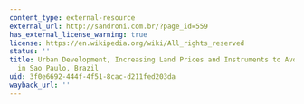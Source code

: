 ```yaml
---
content_type: external-resource
external_url: http://sandroni.com.br/?page_id=559
has_external_license_warning: true
license: https://en.wikipedia.org/wiki/All_rights_reserved
status: ''
title: Urban Development, Increasing Land Prices and Instruments to Avoid Exclusion
  in Sao Paulo, Brazil
uid: 3f0e6692-444f-4f51-8cac-d211fed203da
wayback_url: ''
---
```


